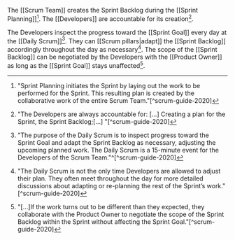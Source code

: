 The [[Scrum Team]] creates the Sprint Backlog during the [[Sprint Planning]][^sprint-plan-initiates]. The [[Developers]] are accountable for its creation[^devs-accountable].

[^sprint-plan-initiates]:"Sprint Planning initiates the Sprint by laying out the work to be performed for the Sprint. This resulting plan is created by the collaborative work of the entire Scrum Team."[^scrum-guide-2020]
[^devs-accountable]: "The Developers are always accountable for: \[...\] Creating a plan for the Sprint, the Sprint Backlog;\[...\] "[^scrum-guide-2020]

The Developers inspect the progress toward the [[Sprint Goal]] every day at the [[Daily Scrum]][^sprint-goal-daily-scrum]. They can [[Scrum pillars|adapt]] the [[Sprint Backlog]] accordingly throughout the day as necessary[^backlog-update-multiple-times]. The scope of the [[Sprint Backlog]] can be negotiated by the Developers with the [[Product Owner]] as long as the [[Sprint Goal]] stays unaffected[^negotiate-scope-po].

[^sprint-goal-daily-scrum]: "The purpose of the Daily Scrum is to inspect progress toward the Sprint Goal and adapt the Sprint Backlog as necessary, adjusting the upcoming planned work. The Daily Scrum is a 15-minute event for the Developers of the Scrum Team."^[^scrum-guide-2020]
[^backlog-update-multiple-times]: "The Daily Scrum is not the only time Developers are allowed to adjust their plan. They often meet throughout the day for more detailed discussions about adapting or re-planning the rest of the Sprint’s work."[^scrum-guide-2020]
[^negotiate-scope-po]: "\[...\]If the work turns out to be different than they expected, they collaborate with the Product Owner to negotiate the scope of the Sprint Backlog within the Sprint without affecting the Sprint Goal."[^scrum-guide-2020]